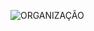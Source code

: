 ![ORGANIZAÇÃO](http://www.plantuml.com/plantuml/proxy?cache=no&src=https://raw.githubusercontent.com/mandregr2/sdacademy/refs/heads/main/uml.iuml)
